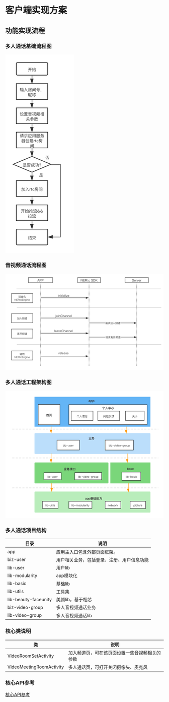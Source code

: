 # 客户端实现方案
## 功能实现流程
### 多人通话基础流程图
![云信多人通话流程图](../images/云信多人通话流程图.png)
### 音视频通话流程图
![音视频通话流程图](../images/音视频通话流程图.png)
### 多人通话工程架构图
![云信多人通话架构图](../images/多人通话架构图.png)
### 多人通话项目结构
|  目录   | 说明  |
|  ----  | ----  |
| app  | 应用主入口包含外部页面框架。 |
| biz-user | 用户相关业务，包括登录、注册、用户信息功能 |
| lib-user  | 用户lib |
| lib-modularity  | app模块化 |
| lib-basic  | 基础lib |
| lib-utils  | 工具集 |
| lib-beauty-faceunity  | 美颜lib，基于相芯 |
| biz-video-group  | 多人音视频通话业务 |
| lib-video-group  | 多人音视频通话lib |

### 核心类说明
|  类   | 说明  |
|  ----  | ----  |
| VideoRoomSetActivity  | 加入频道页，可在该页面设置一些音视频相关的参数 |
| VideoMeetingRoomActivity  | 多人通话页，可打开关闭摄像头、麦克风 |
### 核心API参考
[核心API参考](../开发文档/API接口/API接口_Android.md)
